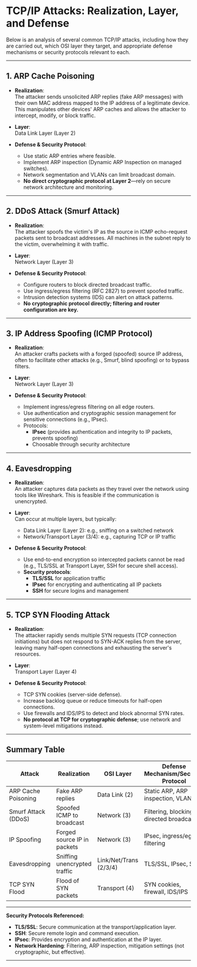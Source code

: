 # TCP/IP Attacks: Realization, Layer, and Defense

Below is an analysis of several common TCP/IP attacks, including how they are carried out, which OSI layer they target, and appropriate defense mechanisms or security protocols relevant to each.

---

## 1. ARP Cache Poisoning

- **Realization**:  
  The attacker sends unsolicited ARP replies (fake ARP messages) with their own MAC address mapped to the IP address of a legitimate device. This manipulates other devices' ARP caches and allows the attacker to intercept, modify, or block traffic.

- **Layer**:  
  Data Link Layer (Layer 2)

- **Defense & Security Protocol**:  
  - Use static ARP entries where feasible.
  - Implement ARP inspection (Dynamic ARP Inspection on managed switches).
  - Network segmentation and VLANs can limit broadcast domain.
  - **No direct cryptographic protocol at Layer 2**—rely on secure network architecture and monitoring.

---

## 2. DDoS Attack (Smurf Attack)

- **Realization**:  
  The attacker spoofs the victim's IP as the source in ICMP echo-request packets sent to broadcast addresses. All machines in the subnet reply to the victim, overwhelming it with traffic.

- **Layer**:  
  Network Layer (Layer 3)

- **Defense & Security Protocol**:
  - Configure routers to block directed broadcast traffic.
  - Use ingress/egress filtering (RFC 2827) to prevent spoofed traffic.
  - Intrusion detection systems (IDS) can alert on attack patterns.
  - **No cryptographic protocol directly; filtering and router configuration are key.**

---

## 3. IP Address Spoofing (ICMP Protocol)

- **Realization**:  
  An attacker crafts packets with a forged (spoofed) source IP address, often to facilitate other attacks (e.g., Smurf, blind spoofing) or to bypass filters.

- **Layer**:  
  Network Layer (Layer 3)

- **Defense & Security Protocol**:
  - Implement ingress/egress filtering on all edge routers.
  - Use authentication and cryptographic session management for sensitive connections (e.g., IPsec).
  - Protocols:  
    - **IPsec** (provides authentication and integrity to IP packets, prevents spoofing)
    - Choosable through security architecture

---

## 4. Eavesdropping

- **Realization**:  
  An attacker captures data packets as they travel over the network using tools like Wireshark. This is feasible if the communication is unencrypted.

- **Layer**:  
  Can occur at multiple layers, but typically:
  - Data Link Layer (Layer 2): e.g., sniffing on a switched network
  - Network/Transport Layer (3/4): e.g., capturing TCP or IP traffic

- **Defense & Security Protocol**:
  - Use end-to-end encryption so intercepted packets cannot be read (e.g., TLS/SSL at Transport Layer, SSH for secure shell access).
  - **Security protocols**:
    - **TLS/SSL** for application traffic
    - **IPsec** for encrypting and authenticating all IP packets
    - **SSH** for secure logins and management

---

## 5. TCP SYN Flooding Attack

- **Realization**:  
  The attacker rapidly sends multiple SYN requests (TCP connection initiations) but does not respond to SYN-ACK replies from the server, leaving many half-open connections and exhausting the server's resources.

- **Layer**:  
  Transport Layer (Layer 4)

- **Defense & Security Protocol**:
  - TCP SYN cookies (server-side defense).
  - Increase backlog queue or reduce timeouts for half-open connections.
  - Use firewalls and IDS/IPS to detect and block abnormal SYN rates.
  - **No protocol at TCP for cryptographic defense**; use network and system-level mitigations instead.

---

## Summary Table

| Attack                  | Realization                        | OSI Layer         | Defense Mechanism/Security Protocol          |
|-------------------------|-------------------------------------|-------------------|----------------------------------------------|
| ARP Cache Poisoning     | Fake ARP replies                    | Data Link (2)     | Static ARP, ARP inspection, VLANs            |
| Smurf Attack (DDoS)     | Spoofed ICMP to broadcast           | Network (3)       | Filtering, blocking directed broadcast        |
| IP Spoofing             | Forged source IP in packets         | Network (3)       | IPsec, ingress/egress filtering               |
| Eavesdropping           | Sniffing unencrypted traffic        | Link/Net/Trans (2/3/4) | TLS/SSL, IPsec, SSH                  |
| TCP SYN Flood           | Flood of SYN packets                | Transport (4)     | SYN cookies, firewall, IDS/IPS                |

---

**Security Protocols Referenced:**
- **TLS/SSL**: Secure communication at the transport/application layer.
- **SSH**: Secure remote login and command execution.
- **IPsec**: Provides encryption and authentication at the IP layer.
- **Network Hardening**: Filtering, ARP inspection, mitigation settings (not cryptographic, but effective).

---